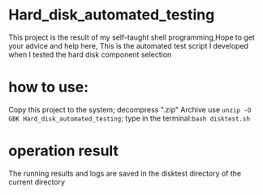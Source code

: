 # Hard_disk_automated_testing
This project is the result of my self-taught shell programming,Hope to get your advice and help here,
This is the automated test script I developed when I tested the hard disk component selection
# how to use:
Copy this project to the system;
decompress ".zip" Archive use `unzip -O GBK Hard_disk_automated_testing`;
type in the terminal:`bash disktest.sh`
# operation result
The running results and logs are saved in the disktest directory of the current directory
